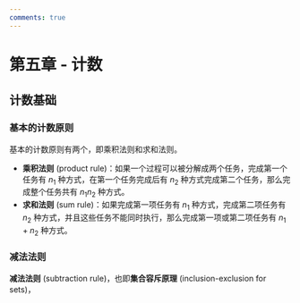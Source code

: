 ```yaml
---
comments: true
---
```


# 第五章 - 计数

## 计数基础

### 基本的计数原则

基本的计数原则有两个，即乘积法则和求和法则。

- **乘积法则** (product rule)：如果一个过程可以被分解成两个任务，完成第一个任务有 $n_{1}$ 种方式，在第一个任务完成后有 $n_{2}$ 种方式完成第二个任务，那么完成整个任务共有 $n_{1} n_{2}$ 种方式。
- **求和法则** (sum rule)：如果完成第一项任务有 $n_{1}$ 种方式，完成第二项任务有 $n_{2}$ 种方式，并且这些任务不能同时执行，那么完成第一项或第二项任务有 $n_{1} + n_{2}$ 种方式。

### 减法法则

**减法法则** (subtraction rule)，也即**集合容斥原理** (inclusion-exclusion for sets)，
